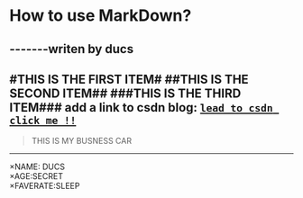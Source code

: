 How to use MarkDown?
===
-------writen by ducs
---

#THIS IS THE FIRST ITEM#
##THIS IS THE SECOND ITEM##
###THIS IS THE THIRD ITEM###
add  a link to csdn blog:
[`lead to csdn click me !!`](http://blog.csdn.net "csdn实例")
---
>THIS IS MY BUSNESS CAR

---
×NAME: DUCS<br>
×AGE:SECRET<br>
×FAVERATE:SLEEP<br>

